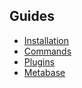 ## Guides

* [Installation](guides/installation.md)
* [Commands](guides/commands.md)
* [Plugins](guides/plugins.md)
* [Metabase](guides/metabase.md)
